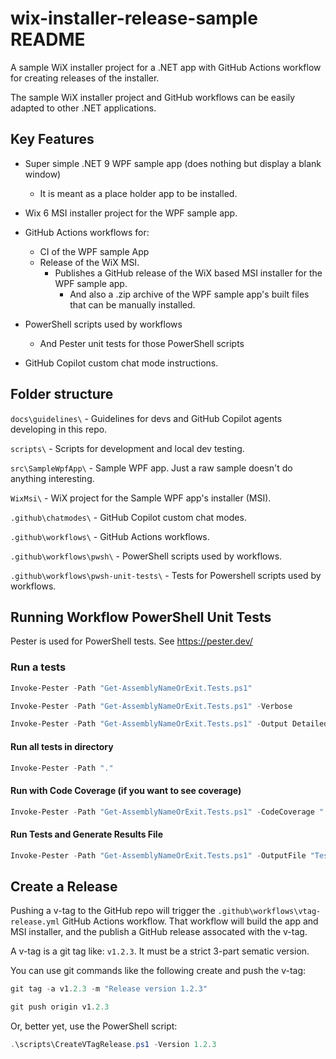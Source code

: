 # wix-installer-release-sample README

A sample WiX installer project for a .NET app with GitHub Actions workflow for creating releases of the installer.

The sample WiX installer project and GitHub workflows can be easily adapted to other .NET applications.

## Key Features

- Super simple .NET 9 WPF sample app (does nothing but display a blank window)
  - It is meant as a place holder app to be installed.

- Wix 6 MSI installer project for the WPF sample app.

- GitHub Actions workflows for:
  - CI of the WPF sample App
  - Release of the WiX MSI.
    - Publishes a GitHub release of the WiX based MSI installer for the WPF sample app.
      - And also a .zip archive of the WPF sample app's built files that can be manually installed.

- PowerShell scripts used by workflows
  - And Pester unit tests for those PowerShell scripts

- GitHub Copilot custom chat mode instructions.


## Folder structure

`docs\guidelines\` - Guidelines for devs and GitHub Copilot agents developing in this repo.

`scripts\` - Scripts for development and local dev testing.

`src\SampleWpfApp\` - Sample WPF app. Just a raw sample doesn't do anything interesting.

`WixMsi\` - WiX project for the Sample WPF app's installer (MSI).

`.github\chatmodes\` - GitHub Copilot custom chat modes.

`.github\workflows\` - GitHub Actions workflows.

`.github\workflows\pwsh\` - PowerShell scripts used by workflows.

`.github\workflows\pwsh-unit-tests\` - Tests for Powershell scripts used by workflows.

## Running Workflow PowerShell Unit Tests

Pester is used for PowerShell tests. See https://pester.dev/

### Run a tests

```PowerShell
Invoke-Pester -Path "Get-AssemblyNameOrExit.Tests.ps1"

Invoke-Pester -Path "Get-AssemblyNameOrExit.Tests.ps1" -Verbose

Invoke-Pester -Path "Get-AssemblyNameOrExit.Tests.ps1" -Output Detailed
```

#### Run all tests in directory

```PowerShell
Invoke-Pester -Path "."
```

#### Run with Code Coverage (if you want to see coverage)

```PowerShell
Invoke-Pester -Path "Get-AssemblyNameOrExit.Tests.ps1" -CodeCoverage "../pwsh/Get-AssemblyNameOrExit.psm1"
```

#### Run Tests and Generate Results File

```PowerShell
Invoke-Pester -Path "Get-AssemblyNameOrExit.Tests.ps1" -OutputFile "TestResults.xml" -OutputFormat NUnitXml
```

## Create a Release

Pushing a v-tag to the GitHub repo will trigger the `.github\workflows\vtag-release.yml` GitHub Actions workflow.
That workflow will build the app and MSI installer, and the publish a GitHub release assocated with the v-tag.

A v-tag is a git tag like: `v1.2.3`. It must be a strict 3-part sematic version.

You can use git commands like the following create and push the v-tag:
```PowerShell
git tag -a v1.2.3 -m "Release version 1.2.3"

git push origin v1.2.3
```

Or, better yet, use the PowerShell script:
```PowerShell
.\scripts\CreateVTagRelease.ps1 -Version 1.2.3
```
